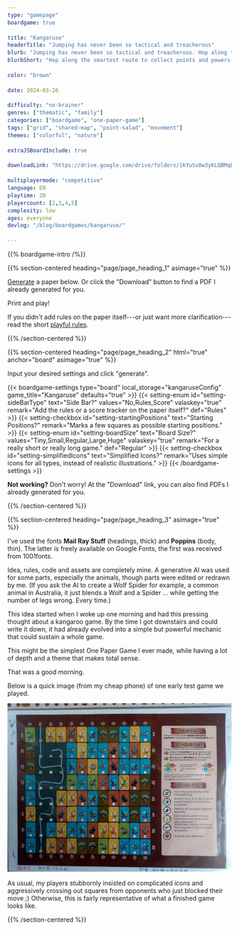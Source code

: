 ```yaml
---
type: "gamepage"
boardgame: true

title: "Kangaruse"
headerTitle: "Jumping has never been so tactical and treacherous"
blurb: "Jumping has never been so tactical and treacherous. Hop along the smartest route to collect the most points before your opponents stamped the whole brushland to dust."
blurbShort: "Hop along the smartest route to collect points and powers---before your opponents blocked all your desired jumps."

color: "brown"

date: 2024-03-26

difficulty: "no-brainer"
genres: ["thematic", "family"]
categories: ["boardgame", "one-paper-game"]
tags: ["grid", "shared-map", "point-salad", "movement"]
themes: ["colorful", "nature"]

extraJSBoardInclude: true

downloadLink: "https://drive.google.com/drive/folders/1kYuSs0w3yKLQBMqBWOlS4ZzGUY32vrHB"

multiplayermode: "competitive"
language: EN
playtime: 20
playercount: [2,3,4,5]
complexity: low
ages: everyone
devlog: "/blog/boardgames/kangaruse/"

---
```


{{% boardgame-intro /%}}

{{% section-centered heading="page/page_heading_1" asimage="true" %}}

[Generate](#board) a paper below. Or click the "Download" button to find a PDF I already generated for you.

Print and play!

If you didn't add rules on the paper itself---or just want more clarification---read the short [playful rules](rules).

{{% /section-centered %}}

{{% section-centered heading="page/page_heading_2" html="true" anchor="board" asimage="true" %}}

<p>Input your desired settings and click "generate".</p>

{{< boardgame-settings type="board" local_storage="kangaruseConfig" game_title="Kangaruse" defaults="true" >}}
  {{< setting-enum id="setting-sideBarType" text="Side Bar?" values="No,Rules,Score" valaskey="true" remark="Add the rules or a score tracker on the paper itself?" def="Rules" >}}
  {{< setting-checkbox id="setting-startingPositions" text="Starting Positions?" remark="Marks a few squares as possible starting positions." >}}
  {{< setting-enum id="setting-boardSize" text="Board Size?" values="Tiny,Small,Regular,Large,Huge" valaskey="true" remark="For a really short or really long game." def="Regular" >}}
  {{< setting-checkbox id="setting-simplifiedIcons" text="Simplified Icons?" remark="Uses simple icons for all types, instead of realistic illustrations." >}}
{{< /boardgame-settings >}}

<p class="settings-remark"><strong>Not working?</strong> Don't worry! At the "Download" link, you can also find PDFs I already generated for you.</p> 

{{% /section-centered %}}

{{% section-centered heading="page/page_heading_3" asimage="true" %}}

I've used the fonts **Mail Ray Stuff** (headings, thick) and **Poppins** (body, thin). The latter is freely available on Google Fonts, the first was received from 1001fonts.

Idea, rules, code and assets are completely mine. A generative AI was used for some parts, especially the animals, though parts were edited or redrawn by me. (If you ask the AI to create a Wolf Spider for example, a common animal in Australia, it just blends a Wolf and a Spider ... while getting the number of legs wrong. Every time.)

This idea started when I woke up one morning and had this pressing thought about a kangaroo game. By the time I got downstairs and could write it down, it had already evolved into a simple but powerful mechanic that could sustain a whole game.

This might be the simplest One Paper Game I ever made, while having a lot of depth and a theme that makes total sense. 

That was a good morning.

Below is a quick image (from my cheap phone) of one early test game we played.

<img src="assets/page/kangaruse_playtest_paper.webp">

As usual, my players stubbornly insisted on complicated icons and aggressively crossing out squares from opponents who just blocked their move ;) Otherwise, this is fairly representative of what a finished game looks like.

{{% /section-centered %}}